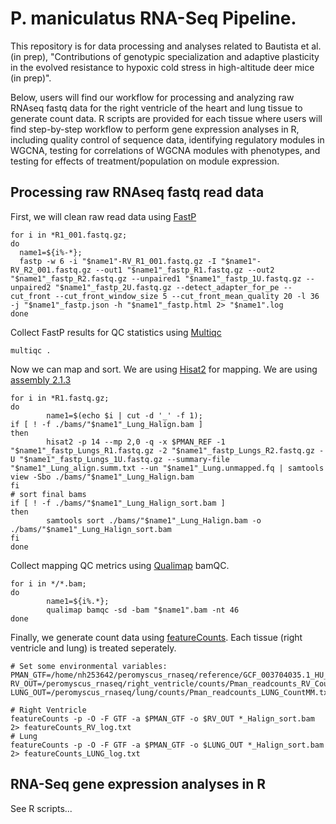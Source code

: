 # P. maniculatus RNA-Seq Pipeline. 

This repository is for data processing and analyses related to Bautista et al. (in prep), "Contributions of genotypic specialization and adaptive plasticity in the evolved resistance to hypoxic cold stress in high-altitude deer mice (in prep)".

Below, users will find our workflow for processing and analyzing raw RNAseq fastq data for the right ventricle of the heart and lung tissue to generate count data. R scripts are provided for each tissue where users will find step-by-step workflow to perform gene expression analyses in R, including quality control of sequence data, identifying regulatory modules in WGCNA, testing for correlations of WGCNA modules with phenotypes, and testing for effects of treatment/population on module expression.

## Processing raw RNAseq fastq read data
First, we will clean raw read data using [FastP](https://github.com/OpenGene/fastp)
```
for i in *R1_001.fastq.gz;
do
  name1=${i%-*};
  fastp -w 6 -i "$name1"-RV_R1_001.fastq.gz -I "$name1"-RV_R2_001.fastq.gz --out1 "$name1"_fastp_R1.fastq.gz --out2 "$name1"_fastp_R2.fastq.gz --unpaired1 "$name1"_fastp_1U.fastq.gz --unpaired2 "$name1"_fastp_2U.fastq.gz --detect_adapter_for_pe --cut_front --cut_front_window_size 5 --cut_front_mean_quality 20 -l 36 -j "$name1"_fastp.json -h "$name1"_fastp.html 2> "$name1".log
done
```
Collect FastP results for QC statistics using [Multiqc](https://multiqc.info/)
```
multiqc .
```
Now we can map and sort. We are using [Hisat2](http://daehwankimlab.github.io/hisat2/) for mapping.
We are using [assembly 2.1.3](https://www.ncbi.nlm.nih.gov/datasets/genome/GCF_003704035.1/)
```
for i in *R1.fastq.gz;
do
        name1=$(echo $i | cut -d '_' -f 1);
if [ ! -f ./bams/"$name1"_Lung_Halign.bam ]
then
        hisat2 -p 14 --mp 2,0 -q -x $PMAN_REF -1 "$name1"_fastp_Lungs_R1.fastq.gz -2 "$name1"_fastp_Lungs_R2.fastq.gz -U "$name1"_fastp_Lungs_1U.fastq.gz --summary-file "$name1"_Lung_align.summ.txt --un "$name1"_Lung.unmapped.fq | samtools view -Sbo ./bams/"$name1"_Lung_Halign.bam
fi
# sort final bams
if [ ! -f ./bams/"$name1"_Lung_Halign_sort.bam ]
then
        samtools sort ./bams/"$name1"_Lung_Halign.bam -o ./bams/"$name1"_Lung_Halign_sort.bam
fi
done
```
Collect mapping QC metrics using [Qualimap](http://qualimap.conesalab.org/) bamQC.
```
for i in */*.bam;
do
        name1=${i%.*};
        qualimap bamqc -sd -bam "$name1".bam -nt 46
done
```
Finally, we generate count data using [featureCounts](https://subread.sourceforge.net/featureCounts.html). Each tissue (right ventricle and lung) is treated seperately.
```
# Set some environmental variables:
PMAN_GTF=/home/nh253642/peromyscus_rnaseq/reference/GCF_003704035.1_HU_Pman_2.1.3_genomic.gtf
RV_OUT=/peromyscus_rnaseq/right_ventricle/counts/Pman_readcounts_RV_CountMM.txt
LUNG_OUT=/peromyscus_rnaseq/lung/counts/Pman_readcounts_LUNG_CountMM.txt

# Right Ventricle
featureCounts -p -O -F GTF -a $PMAN_GTF -o $RV_OUT *_Halign_sort.bam 2> featureCounts_RV_log.txt
# Lung
featureCounts -p -O -F GTF -a $PMAN_GTF -o $LUNG_OUT *_Halign_sort.bam 2> featureCounts_LUNG_log.txt
```

## RNA-Seq gene expression analyses in R
See R scripts...
